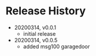 # Release History

* 20200314, v0.0.1
	* initial release
* 20200314, v0.0.5
	* added msg100 garagedoor
